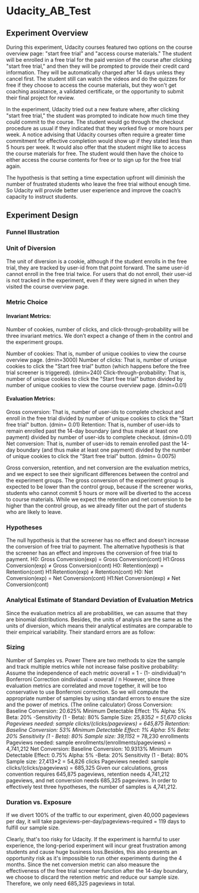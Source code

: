 # Udacity_AB_Test
## Experiment Overview
During this experiment, Udacity courses featured two options on the course overview page: "start free trial" and "access course materials." The student will be enrolled in a free trial for the paid version of the course after clicking "start free trial," and then they will be prompted to provide their credit card information. They will be automatically charged after 14 days unless they cancel first. The student still can watch the videos and do the quizzes for free if they choose to access the course materials, but they won't get coaching assistance, a validated certificate, or the opportunity to submit their final project for review.

In the experiment, Udacity tried out a new feature where, after clicking "start free trial," the student was prompted to indicate how much time they could commit to the course. The student would go through the checkout procedure as usual if they indicated that they worked five or more hours per week. A notice advising that Udacity courses often require a greater time commitment for effective completion would show up if they stated less than 5 hours per week. It would also offer that the student might like to access the course materials for free. The student would then have the choice to either access the course contents for free or to sign up for the free trial again.

The hypothesis is that setting a time expectation upfront will diminish the number of frustrated students who leave the free trial without enough time. So Udacity will provide better user experience and improve the coach’s capacity to instruct students.

## Experiment Design
### Funnel Illustration

### Unit of Diversion
The unit of diversion is a cookie, although if the student enrolls in the free trial, they are tracked by user-id from that point forward. The same user-id cannot enroll in the free trial twice. For users that do not enroll, their user-id is not tracked in the experiment, even if they were signed in when they visited the course overview page.

### Metric Choice
#### Invariant Metrics: 
Number of cookies, number of clicks, and click-through-probability will be three invariant metrics. We don’t expect a change of them in the control and the experiment groups.

Number of cookies: That is, number of unique cookies to view the course overview page. (dmin=3000)
Number of clicks: That is, number of unique cookies to click the "Start free trial" button (which happens before the free trial screener is triggered). (dmin=240)
Click-through-probability: That is, number of unique cookies to click the "Start free trial" button divided by number of unique cookies to view the course overview page. (dmin=0.01)

#### Evaluation Metrics:

Gross conversion: That is, number of user-ids to complete checkout and enroll in the free trial divided by number of unique cookies to click the "Start free trial" button. (dmin= 0.01)
Retention: That is, number of user-ids to remain enrolled past the 14-day boundary (and thus make at least one payment) divided by number of user-ids to complete checkout. (dmin=0.01)
Net conversion: That is, number of user-ids to remain enrolled past the 14-day boundary (and thus make at least one payment) divided by the number of unique cookies to click the "Start free trial" button. (dmin= 0.0075)


Gross conversion, retention, and net conversion are the evaluation metrics, and we expect to see their significant differences between the control and the experiment groups. The gross conversion of the experiment group is expected to be lower than the control group, because if the screener works, students who cannot commit 5 hours or more will be diverted to the access to course materials. While we expect the retention and net conversion to be higher than the control group, as we already filter out the part of students who are likely to leave.

### Hypotheses

The null hypothesis is that the screener has no effect and doesn’t increase the conversion of free trial to payment.
The alternative hypothesis is that the screener has an effect and improves the conversion of free trial to payment.
H0: Gross Conversion(exp) = Gross Conversion(cont)
H1:Gross Conversion(exp) ≠ Gross Conversion(cont)
H0: Retention(exp) = Retention(cont)
H1:Retention(exp) ≠ Retention(cont)
H0: Net Conversion(exp) = Net Conversion(cont)
H1:Net Conversion(exp) ≠ Net Conversion(cont)

### Analytical Estimate of Standard Deviation of Evaluation Metrics
Since the evaluation metrics all are probabilities, we can assume that they are binomial distributions. Besides, the units of analysis are the same as the units of diversion, which means their analytical estimates are comparable to their empirical variability. Their standard errors are as follow:




### Sizing
Number of Samples vs. Power
There are two methods to size the sample and track multiple metrics while not increase false positive probability:
Assume the independence of each metric
αoverall = 1 - (1- αindividual)^n
Bonferroni Correction
αindividual = αoverall / n
However, since three evaluation metrics are correlated and move together, it will be too conservative to use Bonferroni correction. So we will compute the appropriate number of samples by using standard errors to ensure the size and the power of metrics. (The online calculator)
Gross Conversion:
Baseline Conversion: 20.625%
Minimum Detectable Effect: 1%
Alpha: 5%
Beta: 20% -Sensitivity (1 - Beta): 80%
Sample Size: 25,835*2 = 51,670 clicks
Pageviews needed:  sample clicks/(clicks/pageviews) = 645,875 
Retention:
Baseline Conversion: 53%
Minimum Detectable Effect: 1%
Alpha: 5%
Beta: 20%
Sensitivity (1 - Beta): 80%
Sample size: 39,115*2 = 78,230 enrollments
Pageviews needed: sample enrollments/(enrollments/pageviews) = 4,741,212
Net Conversion:
Baseline Conversion: 10.9313%
Minimum Detectable Effect: 0.75%
Alpha: 5% -Beta: 20%
Sensitivity (1 - Beta): 80%
Sample size: 27,413*2 = 54,826 clicks
Pageviews needed: sample clicks/(clicks/pageviews) = 685,325
Given our calculations, gross convention requires 645,875 pageviews, retention needs 4,741,212 pageviews, and net conversion needs 685,325 pageviews. In order to effectively test three hypotheses, the number of samples is 4,741,212.

### Duration vs. Exposure

If we divert 100% of the traffic to our experiment, given 40,000 pageviews per day,  it will take pageviews-per-day/pageviews-required = 119 days to fulfill our sample size.
 
Clearly, that's too risky for Udacity. If the experiment is harmful to user experience, the long-period experiment will incur great frustration among students and cause huge business loss.Besides, this also presents an opportunity risk as it's impossible to run other experiments during the 4 months.
Since the net conversion metric can also measure the effectiveness of the free trial screener function after the 14-day boundary, we choose to discard the retention metric and reduce our sample size. Therefore, we only need 685,325 pageviews in total.

